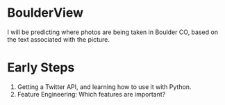 # BoulderView
I will be predicting where photos are being taken in Boulder CO, based on the text associated with the picture.


# Early Steps
1) Getting a Twitter API, and learning how to use it with Python.
2) Feature Engineering: Which features are important?
